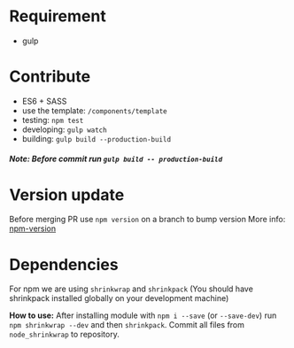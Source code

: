 # Requirement

 - gulp 
 
# Contribute

- ES6 + SASS
- use the template: `/components/template`
- testing: `npm test`
- developing: `gulp watch`
- building: `gulp build --production-build`

##### Note: Before commit run `gulp build -- production-build` 

# Version update

Before merging PR use `npm version` on a branch to bump version
More info: [npm-version](https://docs.npmjs.com/cli/version)

# Dependencies

For npm we are using `shrinkwrap` and `shrinkpack`
(You should have shrinkpack installed globally on your development machine)

**How to use:**
After installing module with `npm i --save` (or `--save-dev`) run `npm shrinkwrap --dev` and then `shrinkpack`.
Commit all files from `node_shrinkwrap` to repository.
